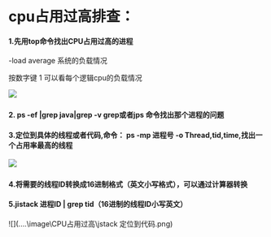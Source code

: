 #  cpu占用过高排查：

####  1.先用top命令找出CPU占用过高的进程

-load average 系统的负载情况

按数字键 1 可以看每个逻辑cpu的负载情况

![](..\..\image\CPU占用过高\top命令查看cpu占用.png)

####  2. ps -ef |grep java|grep -v grep或者jps 命令找出那个进程的问题

#### 3.定位到具体的线程或者代码,命令： ps -mp 进程号 -o Thread,tid,time,找出一个占用率最高的线程

![](..\..\image\CPU占用过高\定位到线程.png)

####  4.将需要的线程ID转换成16进制格式（英文小写格式），可以通过计算器转换

####  5.jistack 进程ID | grep tid（16进制的线程ID小写英文）

![](..\..\image\CPU占用过高\jstack 定位到代码.png)

